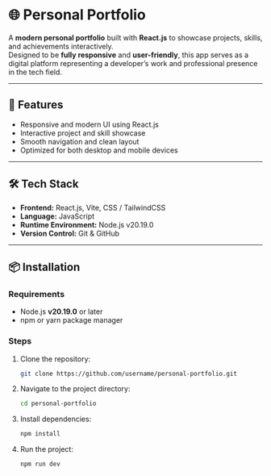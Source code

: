 # 🌐 Personal Portfolio

A **modern personal portfolio** built with **React.js** to showcase projects, skills, and achievements interactively.  
Designed to be **fully responsive** and **user-friendly**, this app serves as a digital platform representing a developer’s work and professional presence in the tech field.

---

## 🚀 Features
- Responsive and modern UI using React.js  
- Interactive project and skill showcase  
- Smooth navigation and clean layout  
- Optimized for both desktop and mobile devices  

---

## 🛠️ Tech Stack
- **Frontend:** React.js, Vite, CSS / TailwindCSS  
- **Language:** JavaScript  
- **Runtime Environment:** Node.js v20.19.0  
- **Version Control:** Git & GitHub  

---

## 📦 Installation

### Requirements
- Node.js **v20.19.0** or later  
- npm or yarn package manager  

### Steps
1. Clone the repository:
   ```bash
   git clone https://github.com/username/personal-portfolio.git
2. Navigate to the project directory:
   ```bash
   cd personal-portfolio
3. Install dependencies:
   ```bash
   npm install
4. Run the project:
   ```bash
   npm run dev